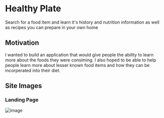 # Healthy Plate
Search for a food item and learn it's history and nutrition information as well as recipes you can prepare in your own home


## Motivation
I wanted to build an application that would give people the ability to learn more about the foods they were consiming. I also hoped to be able to help people learn more about lesser known food items and how they can be incorperated into their diet.

## Site Images
### Landing Page
![image](files/Users/kawrenn/Desktop/Thinkful/Projects/APIs/recipeAPI/images/healthyPlate.png)
